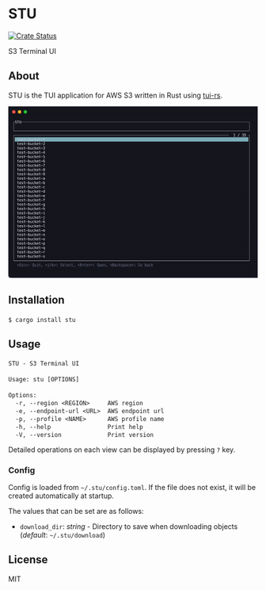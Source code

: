 # STU

[![Crate Status](https://img.shields.io/crates/v/stu.svg)](https://crates.io/crates/stu)

S3 Terminal UI

## About

STU is the TUI application for AWS S3 written in Rust using [tui-rs](https://github.com/fdehau/tui-rs).

<img src="./img/screenshot.gif">

## Installation

`$ cargo install stu`

## Usage

```
STU - S3 Terminal UI

Usage: stu [OPTIONS]

Options:
  -r, --region <REGION>     AWS region
  -e, --endpoint-url <URL>  AWS endpoint url
  -p, --profile <NAME>      AWS profile name
  -h, --help                Print help
  -V, --version             Print version
```

Detailed operations on each view can be displayed by pressing `?` key.

### Config

Config is loaded from `~/.stu/config.toml`. If the file does not exist, it will be created automatically at startup.

The values that can be set are as follows:

- `download_dir`: _string_ - Directory to save when downloading objects (_default_: `~/.stu/download`)

## License

MIT
